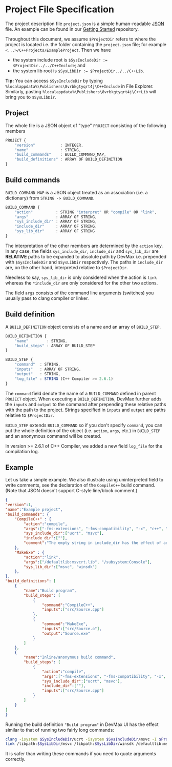 Project File Specification
==========================

The project description file `project.json` is a simple human-readable [JSON]() file. An example can be found in our [Getting Started](https://github.com/light-tech/DevMaxGettingStarted) repository.

Throughout this document, we assume `$ProjectDir` refers to where the project is located i.e. the folder containing the `project.json` file; for example `<...>/C++Projects/ExampleProject`. Then we have
 * the system include root is `$SysIncludeDir := $ProjectDir../../C++Include`; and
 * the system lib root is `$SysLibDir := $ProjectDir../../C++Lib`.

__Tip:__ You can access `$SysIncludeDir` by typing `%localappdata%\Publishers\8vrbkgtyqrt4j\C++Include` in File Explorer. Similarly, pasting `%localappdata%\Publishers\8vrbkgtyqrt4j\C++Lib` will bring you to `$SysLibDir`.

Project
-------

The whole file is a JSON object of "type" `PROJECT` consisting of the following members
```JavaScript
PROJECT {
	"version"           : INTEGER,
	"name"              : STRING,
	"build_commands"    : BUILD_COMMAND_MAP,
	"build_definitions" : ARRAY OF BUILD_DEFINITION
}
```

Build commands
--------------

`BUILD_COMMAND_MAP` is a JSON object treated as an association (i.e. a dictionary) from `STRING -> BUILD_COMMAND`.
```JavaScript
BUILD_COMMAND {
	"action"          : STRING "interpret" OR "compile" OR "link",
	"args"            : ARRAY OF STRING,
	"sys_include_dir" : ARRAY OF STRING,
	"include_dir"     : ARRAY OF STRING,
	"sys_lib_dir"     : ARRAY OF STRING
}
```
The interpretation of the other members are determined by the `action` key. In any case, the fields `sys_include_dir`, `include_dir` and `sys_lib_dir` are __RELATIVE__ paths to be expanded to absolute path by DevMax i.e. prepended with `$SysIncludeDir` and `$SysLibDir` respectively. The paths in `include_dir` are, on the other hand, interpreted relative to `$ProjectDir`.

Needless to say, `sys_lib_dir` is only considered when the action is `link` whereas the `*include_dir` are only considered for the other two actions.

The field `args` consists of the command line arguments (switches) you usually pass to clang compiler or linker.

Build definition
----------------

A `BUILD_DEFINITION` object consists of a name and an array of `BUILD_STEP`.
```JavaScript
BUILD_DEFINITION {
	"name"        : STRING,
	"build_steps" : ARRAY OF BUILD_STEP
}

BUILD_STEP {
	"command"  : STRING,
	"inputs"   : ARRAY OF STRING,
	"output"   : STRING,
	"log_file" : STRING (C++ Compiler >= 2.6.1)
}
```
The `command` field denote the name of a `BUILD_COMMAND` defined in parent `PROJECT` object. When executing a `BUILD_DEFINITION`, DevMax further adds the `inputs` and `output` to the command after prepending these relative paths with the path to the project. Strings specified in `inputs` and `output` are paths relative to `$ProjectDir`.

`BUILD_STEP` extends `BUILD_COMMAND` so if you don't specify `command`, you can put the whole definition of the object (i.e. `action`, `args`, etc.) in `BUILD_STEP` and an anonymous command will be created.

In version >= 2.6.1 of C++ Compiler, we added a new field `log_file` for the compilation log.

Example
-------

Let us take a simple example. We also illustrate using uninterpreted field to write comments, see the declaration of the `CompileC++` build command. (Note that JSON doesn't support C-style line/block comment.)

```JSON
{
"version":1,
"name":"Example project",
"build_commands": {
	"CompileC++" : {
		"action":"compile",
		"args":["-fms-extensions", "-fms-compatibility", "-x", "c++", "-std=c++14", "-w"],
		"sys_include_dir":["ucrt", "msvc"],
		"include_dir":[""],
		"comment":"The empty string in include_dir has the effect of adding the project folder to non-system header search path. For the record, any field not-interpreted by DevMax can be used to add comment like this."
	},
	"MakeExe" : {
		"action":"link",
		"args":["/defaultlib:msvcrt.lib", "/subsystem:Console"],
		"sys_lib_dir":["msvc", "winsdk"]
	},
},
"build_definitions": [
	{
		"name":"Build program",
		"build_steps": [
			{
				"command":"CompileC++",
				"inputs":["src/Source.cpp"]
			},
			{
				"command":"MakeExe",
				"inputs":["src/Source.o"],
				"output":"Source.exe"
			}
		]
	},
	{
		"name":"Inline/anonymous build command",
		"build_steps": [
			{
				"action":"compile",
				"args":["-fms-extensions", "-fms-compatibility", "-x", "c++", "-std=c++14", "-w"],
				"sys_include_dir":["ucrt", "msvc"],
				"include_dir":[""],
				"inputs":["src/Source.cpp"]
			}
		]
	}
]
}
```

Running the build definition `"Build program"` in DevMax UI has the effect similar to that of running two fairly long commands:
```Bash
clang -isystem $SysIncludeDir/ucrt -isystem $SysIncludeDir/msvc -I $ProjectDir -fms-extensions -fms-compatibility -x c++ -std=c++14 -w -c $ProjectDir/src/Source.cpp -o $ProjectDir/src/Source.o
link /libpath:$SysLibDir/msvc /libpath:$SysLibDir/winsdk /defaultlib:msvcrt.lib /subsystem:Console $ProjectDir/src/Source.o /out:$ProjectDir/Source.exe
```
It is safer than writing these commands if you need to quote arguments correctly.
